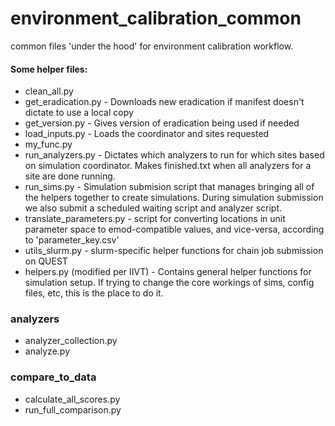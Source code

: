# environment_calibration_common

common files 'under the hood' for environment calibration workflow. 

#### Some helper files:

* clean_all.py 
* get_eradication.py - Downloads new eradication if manifest doesn't dictate to use a local copy
* get_version.py - Gives version of eradication being used if needed
* load_inputs.py - Loads the coordinator and sites requested
* my_func.py
* run_analyzers.py - Dictates which analyzers to run for which sites based on simulation coordinator. Makes finished.txt when all analyzers for a site are done running.
* run_sims.py - Simulation submision script that manages bringing all of the helpers together to create simulations. During simulation submission we also submit a scheduled waiting script and analyzer script. 
* translate_parameters.py - script for converting locations in unit parameter space to emod-compatible values, and vice-versa, according to 'parameter_key.csv'
* utils_slurm.py - slurm-specific helper functions for chain job submission on QUEST
* helpers.py (modified per IIVT) - Contains general helper functions for simulation setup. If trying to change the core workings of sims, config files, etc, this is the place to do it.
  
### analyzers

* analyzer_collection.py
* analyze.py

### compare_to_data

* calculate_all_scores.py
* run_full_comparison.py
